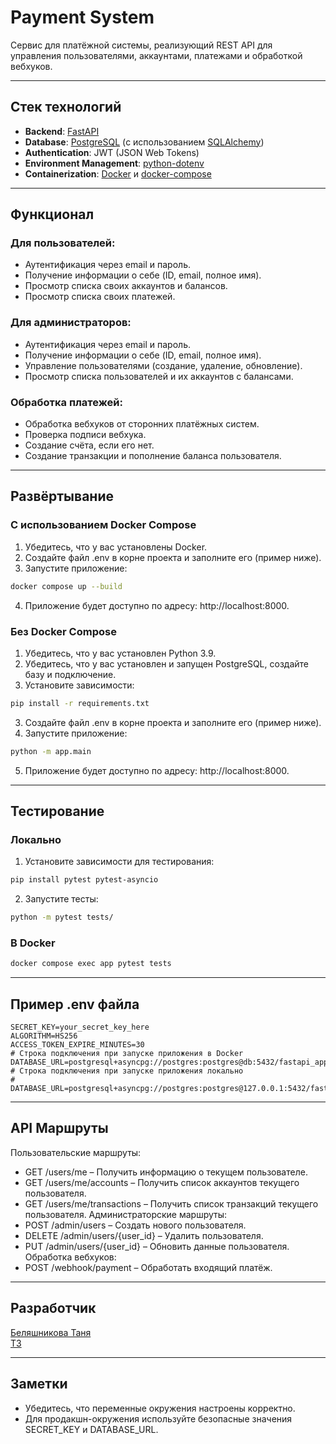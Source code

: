 # Payment System

Сервис для платёжной системы, реализующий REST API для управления пользователями, аккаунтами, платежами и обработкой вебхуков.

---

## Стек технологий

- **Backend**: [FastAPI](https://fastapi.tiangolo.com/)
- **Database**: [PostgreSQL](https://www.postgresql.org/) (с использованием [SQLAlchemy](https://www.sqlalchemy.org/))
- **Authentication**: JWT (JSON Web Tokens)
- **Environment Management**: [python-dotenv](https://pypi.org/project/python-dotenv/)
- **Containerization**: [Docker](https://www.docker.com/) и [docker-compose](https://docs.docker.com/compose/)

---

## Функционал

### Для пользователей:
- Аутентификация через email и пароль.
- Получение информации о себе (ID, email, полное имя).
- Просмотр списка своих аккаунтов и балансов.
- Просмотр списка своих платежей.  

### Для администраторов:
- Аутентификация через email и пароль.
- Получение информации о себе (ID, email, полное имя).
- Управление пользователями (создание, удаление, обновление).
- Просмотр списка пользователей и их аккаунтов с балансами.

### Обработка платежей:  
- Обработка вебхуков от сторонних платёжных систем.
- Проверка подписи вебхука.
- Создание счёта, если его нет.
- Создание транзакции и пополнение баланса пользователя.

---
## Развёртывание
### С использованием Docker Compose
1. Убедитесь, что у вас установлены Docker.
2. Создайте файл .env в корне проекта и заполните его (пример ниже).
3. Запустите приложение:
```bash
docker compose up --build
```
4. Приложение будет доступно по адресу: http://localhost:8000.

### Без Docker Compose
1. Убедитесь, что у вас установлен Python 3.9.
1. Убедитесь, что у вас установлен и запущен PostgreSQL, создайте базу и подключение.
2. Установите зависимости:
```bash
pip install -r requirements.txt
```
3. Создайте файл .env в корне проекта и заполните его (пример ниже).
4. Запустите приложение:
```bash
python -m app.main
```
5. Приложение будет доступно по адресу: http://localhost:8000.

--- 
## Тестирование
### Локально
1. Установите зависимости для тестирования:  
```bash
pip install pytest pytest-asyncio
```

2. Запустите тесты: 
```bash 
python -m pytest tests/
```
### В Docker
```bash
docker compose exec app pytest tests
```

---

## Пример .env файла
```
SECRET_KEY=your_secret_key_here
ALGORITHM=HS256
ACCESS_TOKEN_EXPIRE_MINUTES=30
# Строка подключения при запуске приложения в Docker
DATABASE_URL=postgresql+asyncpg://postgres:postgres@db:5432/fastapi_app
# Строка подключения при запуске приложения локально
# DATABASE_URL=postgresql+asyncpg://postgres:postgres@127.0.0.1:5432/fastapi_app

```
---
## API Маршруты
Пользовательские маршруты:
- GET /users/me – Получить информацию о текущем пользователе.
- GET /users/me/accounts – Получить список аккаунтов текущего пользователя.
- GET /users/me/transactions – Получить список транзакций текущего пользователя.
Администраторские маршруты:
- POST /admin/users – Создать нового пользователя.
- DELETE /admin/users/{user_id} – Удалить пользователя.
- PUT /admin/users/{user_id} – Обновить данные пользователя.
Обработка вебхуков:
- POST /webhook/payment – Обработать входящий платёж.
---
## Разработчик
[Беляшникова Таня](https://github.com/belyashnikovatn)   
[ТЗ](https://docs.google.com/document/d/1-fvs0LaX2oWPjO6w6Bpglz1Ndy_KrNV7NeNgRlks94k/edit?tab=t.0)

---
## Заметки
- Убедитесь, что переменные окружения настроены корректно.
- Для продакшн-окружения используйте безопасные значения SECRET_KEY и DATABASE_URL.